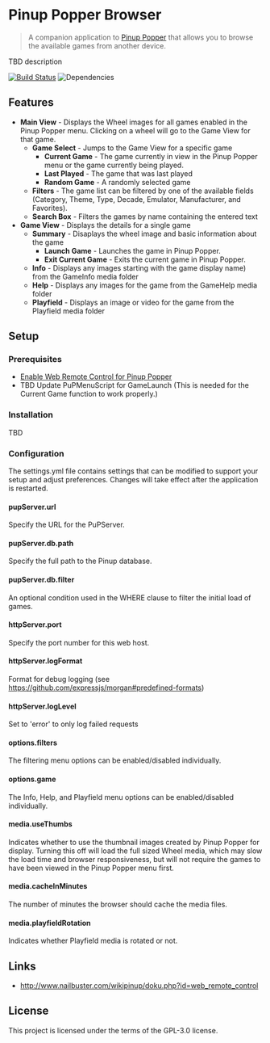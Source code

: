 # Pinup Popper Browser

> A companion application to [Pinup Popper](http://www.nailbuster.com/wikipinup/) that allows you to browse the available games from another device.

TBD description

[![Build Status](https://travis-ci.org/doogie2301/pinup-popper-browser.svg?branch=master)](https://travis-ci.org/doogie2301/pinup-popper-browser)
![Dependencies](https://david-dm.org/doogie2301/pinup-popper-browser.svg)

## Features

- **Main View** - Displays the Wheel images for all games enabled in the Pinup Popper menu. Clicking on a wheel will go to the Game View for that game.
  - **Game Select** - Jumps to the Game View for a specific game
    - **Current Game** - The game currently in view in the Pinup Popper menu or the game currently being played.
    - **Last Played** - The game that was last played
    - **Random Game** - A randomly selected game
  - **Filters** - The game list can be filtered by one of the available fields (Category, Theme, Type, Decade, Emulator, Manufacturer, and Favorites).
  - **Search Box** - Filters the games by name containing the entered text
- **Game View** - Displays the details for a single game
  - **Summary** - Disaplays the wheel image and basic information about the game
    - **Launch Game** - Launches the game in Pinup Popper.
    - **Exit Current Game** - Exits the current game in Pinup Popper.
  - **Info** - Displays any images starting with the game display name) from the GameInfo media folder
  - **Help** - Displays any images for the game from the GameHelp media folder
  - **Playfield** - Displays an image or video for the game from the Playfield media folder

## Setup

### Prerequisites

- [Enable Web Remote Control for Pinup Popper](http://www.nailbuster.com/wikipinup/doku.php?id=web_remote_control)
- TBD Update PuPMenuScript for GameLaunch (This is needed for the Current Game function to work properly.)

### Installation

TBD

### Configuration

The settings.yml file contains settings that can be modified to support your setup and adjust preferences. Changes will take effect after the application is restarted.

#### pupServer.url

Specify the URL for the PuPServer.

#### pupServer.db.path

Specify the full path to the Pinup database.

#### pupServer.db.filter

An optional condition used in the WHERE clause to filter the initial load of games.

#### httpServer.port

Specify the port number for this web host.

#### httpServer.logFormat

Format for debug logging (see https://github.com/expressjs/morgan#predefined-formats)

#### httpServer.logLevel

Set to 'error' to only log failed requests

#### options.filters

The filtering menu options can be enabled/disabled individually.

#### options.game

The Info, Help, and Playfield menu options can be enabled/disabled individually.

#### media.useThumbs

Indicates whether to use the thumbnail images created by Pinup Popper for display. Turning this off will load the full sized Wheel media, which may slow the load time and browser responsiveness, but will not require the games to have been viewed in the Pinup Popper menu first.

#### media.cacheInMinutes

The number of minutes the browser should cache the media files.

#### media.playfieldRotation

Indicates whether Playfield media is rotated or not.

## Links

- http://www.nailbuster.com/wikipinup/doku.php?id=web_remote_control

## License

This project is licensed under the terms of the GPL-3.0 license.
